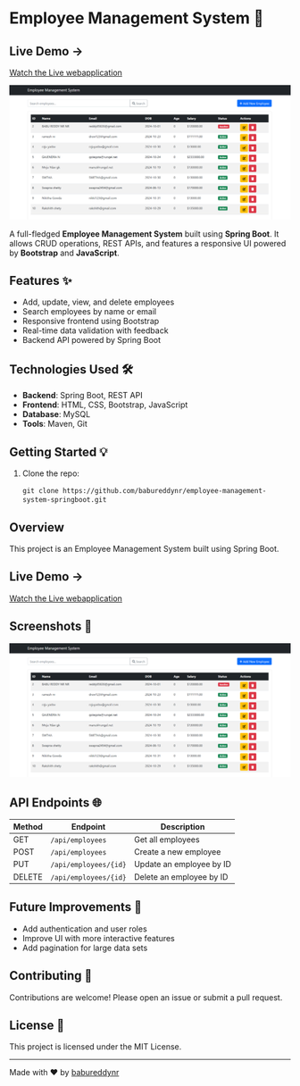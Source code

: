 
# Employee Management System 🚀

## Live Demo  ->
[Watch the Live webapplication](https://babureddynr.github.io/spring-html-pages/employee.html)


![Employee Management System](https://github.com/babureddynr/employee-management-system-springboot/blob/main/Emp-scrrenshot.png) <!-- Replace with an actual image -->



A full-fledged **Employee Management System** built using **Spring Boot**. It allows CRUD operations, REST APIs, and features a responsive UI powered by **Bootstrap** and **JavaScript**.

## Features ✨
- Add, update, view, and delete employees
- Search employees by name or email
- Responsive frontend using Bootstrap
- Real-time data validation with feedback
- Backend API powered by Spring Boot

## Technologies Used 🛠️
- **Backend**: Spring Boot, REST API
- **Frontend**: HTML, CSS, Bootstrap, JavaScript
- **Database**: MySQL
- **Tools**: Maven, Git

## Getting Started 💡

1. Clone the repo:
   ```plaintext
   git clone https://github.com/babureddynr/employee-management-system-springboot.git
   ```

   
## Overview
This project is an Employee Management System built using Spring Boot.

## Live Demo  ->
[Watch the Live webapplication](https://babureddynr.github.io/spring-html-pages/employee.html)


## Screenshots 📸
![Screenshot](https://github.com/babureddynr/employee-management-system-springboot/blob/main/Emp-scrrenshot.png) <!-- Replace with an actual screenshot -->


## API Endpoints 🌐

| Method | Endpoint               | Description               |
|--------|------------------------|---------------------------|
| GET    | `/api/employees`        | Get all employees         |
| POST   | `/api/employees`        | Create a new employee     |
| PUT    | `/api/employees/{id}`   | Update an employee by ID  |
| DELETE | `/api/employees/{id}`   | Delete an employee by ID  |

## Future Improvements 🔮
- Add authentication and user roles
- Improve UI with more interactive features
- Add pagination for large data sets

## Contributing 🤝
Contributions are welcome! Please open an issue or submit a pull request.

## License 📄
This project is licensed under the MIT License.

---

Made with ❤️ by [babureddynr](https://github.com/babureddynr)
```
